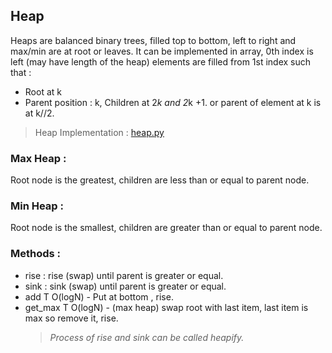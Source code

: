 ## Heap

Heaps are balanced binary trees, filled top to bottom, left to right and max/min are at root or leaves.
It can be implemented in array, 0th index is left (may have length of the heap)
elements are filled from 1st index such that :

- Root at k
- Parent position : k, Children at 2*k and 2*k +1.
  or parent of element at k is at k//2.

> Heap Implementation :
> [heap.py](heap.py)

### Max Heap :

Root node is the greatest, children are less than or equal to parent node.

### Min Heap :

Root node is the smallest, children are greater than or equal to parent node.

### Methods :

- rise : rise (swap) until parent is greater or equal.
- sink : sink (swap) until parent is greater or equal.
- add T O(logN) - Put at bottom , rise.
- get_max T O(logN) - (max heap) swap root with last item, last item is max so remove it, rise.
  > _Process of rise and sink can be called heapify._

